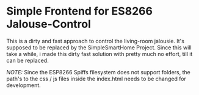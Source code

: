 # Simple Frontend for ES8266 Jalouse-Control

This is a dirty and fast approach to control the living-room jalousie.
It's supposed to be replaced by the SimpleSmartHome Project.
Since this will take a while, i made this dirty fast solution with pretty much no effort, till it can be replaced.

*NOTE:* Since the ESP8266 Spiffs filesystem does not support folders, the path's to the css / js files inside the index.html needs to be changed for development.
